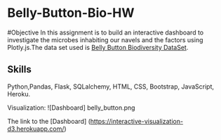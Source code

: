 # Belly-Button-Bio-HW
#Objective
In this assignment is to build an interactive dashboard  to investigate the microbes inhabiting our navels and the factors using Plotly.js.The data set used is [Belly Button Biodiversity DataSet](http://robdunnlab.com/projects/belly-button-biodiversity/).

## Skills
Python,Pandas, Flask, SQLalchemy, HTML, CSS, Bootstrap, JavaScript, Heroku.

Visualization:
![Dashboard] belly_button.png

The link to the [Dashboard] (https://interactive-visualization-d3.herokuapp.com/)
